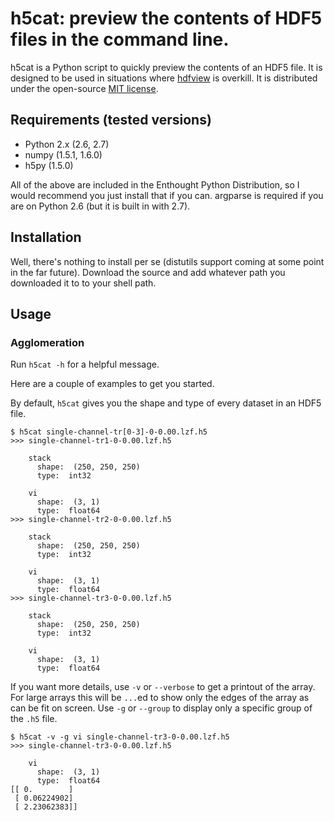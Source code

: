 # h5cat: preview the contents of HDF5 files in the command line.

h5cat is a Python script to quickly preview the contents of an HDF5 file.
It is designed to be used in situations where 
[hdfview](http://www.hdfgroup.org/hdf-java-html/hdfview/) is overkill.
It is distributed under the open-source 
[MIT license](http://www.opensource.org/licenses/mit-license.php).

## Requirements (tested versions)

* Python 2.x (2.6, 2.7)
* numpy (1.5.1, 1.6.0)
* h5py (1.5.0)

All of the above are included in the Enthought Python Distribution, so I would
recommend you just install that if you can. argparse is required if you are
on Python 2.6 (but it is built in with 2.7).

## Installation

Well, there's nothing to install per se (distutils support coming at some point
in the far future). Download the source and add whatever path you downloaded it
to to your shell path.

## Usage

### Agglomeration

Run `h5cat -h` for a helpful message.

Here are a couple of examples to get you started.

By default, `h5cat` gives you the shape and type of every dataset in an
HDF5 file.
```
$ h5cat single-channel-tr[0-3]-0-0.00.lzf.h5
>>> single-channel-tr1-0-0.00.lzf.h5

    stack
      shape:  (250, 250, 250) 
      type:  int32

    vi
      shape:  (3, 1) 
      type:  float64
>>> single-channel-tr2-0-0.00.lzf.h5

    stack
      shape:  (250, 250, 250) 
      type:  int32

    vi
      shape:  (3, 1) 
      type:  float64
>>> single-channel-tr3-0-0.00.lzf.h5

    stack
      shape:  (250, 250, 250) 
      type:  int32

    vi
      shape:  (3, 1) 
      type:  float64
```

If you want more details, use `-v` or `--verbose` to get a printout of the
array. For large arrays this will be `...`ed to show only the edges of the
array as can be fit on screen. Use `-g` or `--group` to display only a
specific group of the `.h5` file.
```
$ h5cat -v -g vi single-channel-tr3-0-0.00.lzf.h5
>>> single-channel-tr3-0-0.00.lzf.h5

    vi
      shape:  (3, 1) 
      type:  float64
[[ 0.        ]
 [ 0.06224902]
 [ 2.23062383]]
```
